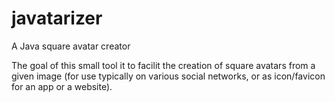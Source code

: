 javatarizer
===========

A Java square avatar creator

The goal of this small tool it to facilit the creation of square avatars from a given image
(for use typically on various social networks, or as icon/favicon for an app or a website).
